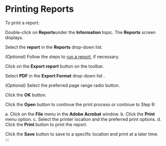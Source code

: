 # Printing Reports

To print a report:

Double-click on **Reports**under the **Information** topic. The
**Reports** screen displays.

Select the **report** in the **Reports** drop-down list.

*(Optional)* Follow the steps to [run a report](Running-Reports.md), if necessary.

Click on the **Export report** button on the toolbar.

Select **PDF** in the **Export Format** drop-down list .

*(Optional)* Select the preferred page range radio
button.

Click the **OK** button.

Click the **Open** button to continue the print process or continue to
Step 9:

a.  Click on the **File** menu in the **Adobe Acrobat** window.
b.  Click the **Print** menu option.
c.  Select the printer location and the preferred print options.
d.  Click the **Print** button to print the report.

Click the **Save** button to save to a specific location and print at a
later time.
:::
